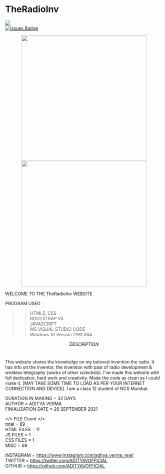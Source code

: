 # TheRadioInv
<a href="https://twitter.com/ADITYAVOFFICIAL" ><img src="https://img.shields.io/twitter/follow/ADITYAVOFFICIAL.svg?style=social" /> </a>
<br>
<a href="https://github.com/ADITYAVOFFICIAL/awesome-github-profile-readme/issues"><img src="https://img.shields.io/github/issues/ADITYAVOFFICIAL/awesome-github-profile-readme" alt="Issues Badge"/></a>
<p align = "center">
  <img src = "https://github-readme-stats.vercel.app/api?username=ADITYAVOFFICIAL&show_icons=true&theme=bear" width = 400>
  <img src = "https://github-readme-streak-stats.herokuapp.com?user=ADITYAVOFFICIAL&theme=dark&hide_border=true" width = 400>
</p>
 WELCOME TO THE TheRadioInv WEBSITE  <br>

PROGRAM USED<br>
>> HTML5, CSS<br>
>> BOOTSTRAP V5<br>
>> JAVASCRIPT<br>
>> MS VISUAL STUDIO CODE<br>
>> Windows 10 Version 21H1 X64<br>

$$DESCRIPTION$$<br>

This website shares the knowledge on my beloved invention the radio. It has info on the inventor, the invention with past of radio development & wireless telegraphy (works of other scientists). I've made this website with full dedication, hard work and creativity. Made the code as clean as I could make it. [MAY TAKE SOME TIME TO LOAD AS PER YOUR INTERNET CONNECTION AND DEVICE]. I am a class 12 student of NCS Mumbai.<br>

DURATION IN MAKING = 32 DAYS<br>
AUTHOR = ADITYA VERMA<br>
FINIALIZATION DATE = 26 SEPTEMBER 2021<br>


</> FILE Count  </><br>
total = 89<br>
HTML FILES = 11<br>
JS FILES = 1<br>
CSS FILES = 1<br>
MISC = 69<br>

INSTAGRAM = https://www.instagram.com/aditya_verma_real/ <br>
TWITTER = https://twitter.com/ADITYAVOFFICIAL<br>
GITHUB = https://github.com/ADITYAVOFFICIAL<br>
